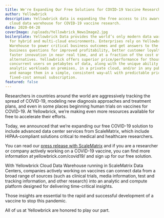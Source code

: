```yaml
---
title: We're Expanding Our Free Solutions for COVID-19 Vaccine Research
author: Yellowbrick
description: Yellowbrick data is expanding the free access to its award-winning
  cloud data warehouse for COVID-19 vaccine research.
date: 2020-04-28
coverImage: /uploads/Yellowbrick_NewsImage2.jpg
boilerplate: Yellowbrick Data provides the world’s only modern data warehouse
  for hybrid and multi-cloud environments. Enterprises rely on Yellowbrick Data
  Warehouse to power critical business outcomes and get answers to the hardest
  business questions for improved profitability, better customer loyalty, and
  faster innovation in near real time, and at a fraction of the cost of
  alternatives. Yellowbrick offers superior price/performance for thousands of
  concurrent users on petabytes of data, along with the unique ability to run
  analytic workloads on premises, in a private cloud, and/or in any public cloud
  and manage them in a simple, consistent way—all with predictable pricing via
  fixed-cost annual subscription.
featured: false
---
```


Researchers in countries around the world are aggressively tracking the spread of COVID-19, modeling new diagnosis approaches and treatment plans, and even in some places beginning human trials on vaccines for COVID-19. At Yellowbrick, we’re making even more resources available for free to accelerate their efforts.    
 
Today, we announced that we’re expanding our free COVID-19 solution to include advanced data center services from ScaleMatrix, which include HIPAA-compliant solutions critical to medical and healthcare researchers.   
 
You can read our [press release with ScaleMatrix](/press-releases/yellowbrick-partners-with-scalematrix-to-expand-free-solution-for-covid-19-vaccine-research) and if you are a researcher or company actively working on a COVID-19 vaccine, you can find more information at yellowbrick.com/covid19/ and sign up for our free solution.   
 
With Yellowbrick Cloud Data Warehouse running in ScaleMatrix Data Centers, companies actively working on vaccines can connect data from a broad range of sources (such as clinical trials, media information, test and tracking information, and other research) into an analytic and compute platform designed for delivering time-critical insights.    
 
Those insights are essential to the rapid and successful development of a vaccine to stop this pandemic.    
 
All of us at Yellowbrick are honored to play our part.  